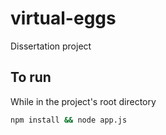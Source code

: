 # virtual-eggs
Dissertation project

## To run
While in the project's root directory
```bash
npm install && node app.js
```

